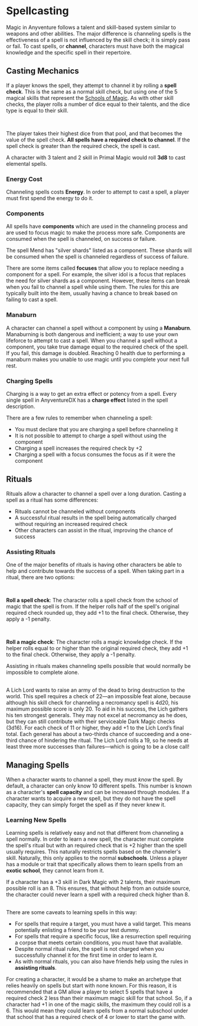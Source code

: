 # Spellcasting

Magic in Anyventure follows a talent and skill-based system similar to weapons and other abilities. The major difference is channeling spells is the effectiveness of a spell is not influenced by the skill check; it is simply pass or fail. To cast spells, or **channel**, characters must have both the magical knowledge and the specific spell in their repertoire. 


## Casting Mechanics
<div class="triangle-line"></div>

If a player knows the spell, they attempt to channel it by rolling a **spell check**. This is the same as a normal skill check, but using one of the 5 magical skills that represent the [Schools of Magic](/wiki/magic-types).
As with other skill checks, the player rolls a number of dice equal to their talents, and the dice type is equal to their skill.

<br>

The player takes their highest dice from that pool, and that becomes the value of the spell check. **All spells have a required check to channel**. If the spell check is greater than the required check, the spell is cast.

<div class="example-box">
A character with 3 talent and 2 skill in Primal Magic would roll <b>3d8</b> to cast elemental spells.
</div>

### Energy Cost
Channeling spells costs **Energy**. In order to attempt to cast a spell, a player must first spend the energy to do it.

### Components
All spells have **components** which are used in the channeling process and are used to focus magic to make the process more safe. Components are consumed when the spell is channeled, on success or failure.


<div class="example-box">
The spell Mend has "silver shards" listed as a component. These shards will be consumed when the spell is channeled regardless of success of failure.
</div>


There are some items called **focuses** that allow you to replace needing a component for a spell. For example, the silver idol is a focus that replaces the need for silver shards as a component. However, these items can break when you fail to channel a spell while using them. The rules for this are typically built into the item, usually having a chance to break based on failing to cast a spell. 

### Manaburn
A character can channel a spell without a component by using a **Manaburn**. Manaburning is both dangerous and inefficient; a way to use your own lifeforce to attempt to cast a spell. When you channel a spell without a component, you take true damage equal to the required check of the spell. If you fail, this damage is doubled. Reaching 0 health due to performing a manaburn makes you unable to use magic until you complete your next full rest. 

### Charging Spells
Charging is a way to get an extra effect or potency from a spell. Every single spell in AnyventureDX has a **charge effect** listed in the spell description. 

There are a few rules to remember when channeling a spell:

- You must declare that you are charging a spell before channeling it
- It is not possible to attempt to charge a spell without using the component
- Charging a spell increases the required check by +2
- Charging a spell with a focus consumes the focus as if it were the component

## Rituals
<div class="triangle-line"></div>
Rituals allow a character to channel a spell over a long duration. Casting a spell as a ritual has some differences:

- Rituals cannot be channeled without components
- A successful ritual results in the spell being automatically charged without requiring an increased required check
- Other characters can assist in the ritual, improving the chance of success

### Assisting Rituals

One of the major benefits of rituals is having other characters be able to help and contribute towards the success of a spell. When taking part in a ritual, there are two options:

<br>

**Roll a spell check**: The character rolls a spell check from the school of magic that the spell is from. If the helper rolls half of the spell's original required check rounded up, they add +1 to the final check. Otherwise, they apply a -1 penalty.

<br>

**Roll a magic check**: The character rolls a magic knowledge check. If the helper rolls equal to or higher than the original required check, they add +1 to the final check. Otherwise, they apply a -1 penalty.

Assisting in rituals makes channeling spells possible that would normally be impossible to complete alone.

<br>

<div class="example-box">
  A Lich Lord wants to raise an army of the dead to bring destruction to the world. This spell requires a check of 22—an impossible feat alone, because although his skill check for channeling a necromancy spell is 4d20, his maximum possible score is only 20. To aid in his success, the Lich gathers his ten strongest generals. They may not excel at necromancy as he does, but they can still contribute with their serviceable Dark Magic checks (3d16). For each check of 11 or higher, they add +1 to the Lich Lord’s final total. Each general has about a two-thirds chance of succeeding and a one-third chance of hindering the ritual. The Lich Lord rolls a 19, so he needs at least three more successes than failures—which is going to be a close call!
</div>


## Managing Spells
<div class="triangle-line"></div>

When a character wants to channel a spell, they must <i>know</i> the spell. By default, a character can only know 10 different spells. This number is known as a character's **spell capacity** and can be increased through modules. If a character wants to acquire a new spell, but they do not have the spell capacity, they can simply forget the spell as if they never knew it.

### Learning New Spells

Learning spells is relatively easy and not that different from channeling a spell normally. In order to learn a new spell, the character must complete the spell's ritual but with an required check that is +2 higher than the spell usually requires. This naturally restricts spells based on the channeler's skill. Naturally, this only applies to the normal <b>subschools</b>. Unless a player has a module or trait that specifically allows them to learn spells from an <b>exotic school</b>, they cannot learn from it.

<div class="example-box">
If a character has a +3 skill in Dark Magic with 2 talents, their maximum possible roll is an 8. This ensures, that without help from an outside source, the character could never learn a spell with a required check higher than 8.
</div>

<br>

There are some caveats to learning spells in this way:

- For spells that require a target, you must have a valid target. This means potentially enlisting a friend to be your test dummy.
- For spells that require a specific focus, like a resurrection spell requiring a corpse that meets certain conditions, you must have that available.
- Despite normal ritual rules, the spell is not charged when you successfully channel it for the first time in order to learn it.
- As with normal rituals, you can also have friends help using the rules in **assisting rituals**.

<div class="note-box">
  For creating a character, it would be a shame to make an archetype that relies heavily on spells but start with none known. For this reason, it is recommended that a GM allow a player to select 5 spells that have a required check 2 less than their maximum magic skill for that school. So, if a character had +1 in one of the magic skills, the maximum they could roll is a 6. This would mean they could learn spells from a normal subschool under that school that has a required check of 4 or lower to start the game with. 
</div>




